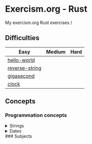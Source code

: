 # Exercism.org - Rust
My exercism.org Rust exercises
/
## Difficulties


| Easy | Medium | Hard |
| --------------- | --------------- | --------------- |
| [hello-world](./hello-world) |  |  |
| [reverse-string](./reverse-string) |  |  |
| [gigasecond](./gigasecond) |  |  |
| [clock](./clock) |  |  |


## Concepts
### Programmation concepts

<details>
<summary>Strings</summary>

- [reverse-string](./reverse-string)
</details>

<details>
<summary>Dates</summary>

- [gigasecond](./gigasecond)
- [clock](./clock)
</details>
### Subjects

